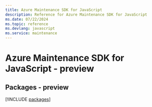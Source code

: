 ```yaml
---
title: Azure Maintenance SDK for JavaScript
description: Reference for Azure Maintenance SDK for JavaScript
ms.date: 07/22/2024
ms.topic: reference
ms.devlang: javascript
ms.service: maintenance
---
```

# Azure Maintenance SDK for JavaScript - preview
## Packages - preview
[!INCLUDE [packages](maintenance-index.md)]